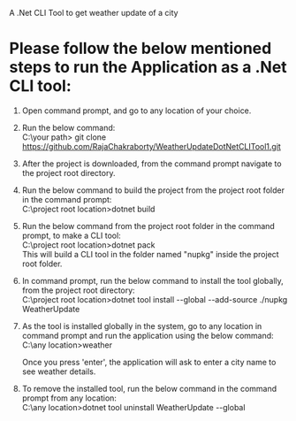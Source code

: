 A .Net CLI Tool to get weather update of a city

Please follow the below mentioned steps to run the Application as a .Net CLI tool:
===================================================================================

1. Open command prompt, and go to any location of your choice.
2. Run the below command: <br />
     C:\your path> git clone https://github.com/RajaChakraborty/WeatherUpdateDotNetCLITool1.git
     
3. After the project is downloaded, from the command prompt navigate to the project root directory.
4. Run the below command to build the project from the project root folder in the command prompt: <br/>
    C:\project root location>dotnet build
    
5. Run the below command from the project root folder in the command prompt, to make a CLI tool: <br/>
    C:\project root location>dotnet pack <br/>
    This will build a CLI tool in the folder named "nupkg" inside the project root folder.
    
6. In command prompt, run the below command to install the tool globally, from the project root directory: <br/>
    C:\project root location>dotnet tool install --global --add-source ./nupkg WeatherUpdate
    
7. As the tool is installed globally in the system, go to any location in command prompt and run the application using the below command: <br/>
    C:\any location>weather <br/>
    
    Once you press 'enter', the application will ask to enter a city name to see weather details.
    
 8. To remove the installed tool, run the below command in the command prompt from any location: <br/>
    C:\any location>dotnet tool uninstall WeatherUpdate --global

